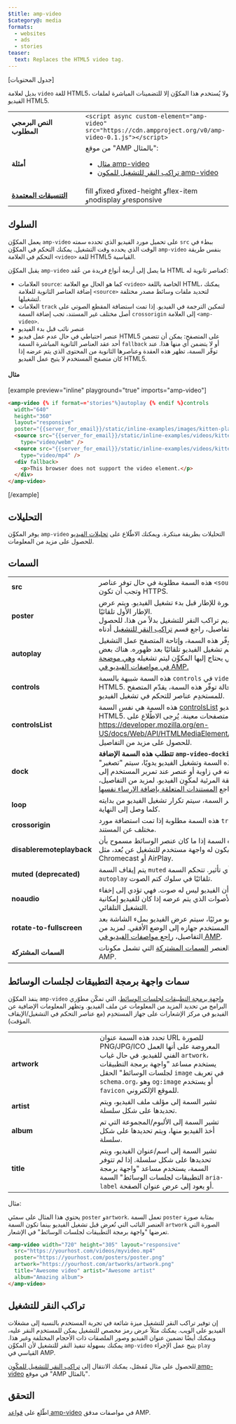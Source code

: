 ```yaml
---
$title: amp-video
$category@: media
formats:
  - websites
  - ads
  - stories
teaser:
  text: Replaces the HTML5 video tag.
---
```




<!--
       Copyright 2016 The AMP HTML Authors. All Rights Reserved.

       Licensed under the Apache License, Version 2.0 (the "License");
     you may not use this file except in compliance with the License.
     You may obtain a copy of the License at

     http://www.apache.org/licenses/LICENSE-2.0

     Unless required by applicable law or agreed to in writing, software
     distributed under the License is distributed on an "AS-IS" BASIS,
     WITHOUT WARRANTIES OR CONDITIONS OF ANY KIND, either express or implied.
     See the License for the specific language governing permissions and
     limitations under the License.
-->



[جدول المحتويات]

بديل لعلامة `video` للغة HTML5، ولا يُستخدم هذا المكوِّن إلا للتضمينات المباشرة لملفات الفيديو HTML5.

<table>
  <tr>
    <td width="40%"><strong>النص البرمجي المطلوب</strong></td>
    <td><code>&lt;script async custom-element="amp-video" src="https://cdn.ampproject.org/v0/amp-video-0.1.js"&gt;&lt;/script&gt;</code></td>
  </tr>
  <tr>
    <td width="40%"><strong>أمثلة</strong></td>
    <td>من موقع "AMP بالمثال":<ul>
      <li><a href="https://ampbyexample.com/components/amp-video/">مثال amp-video</a></li>
      <li><a href="https://ampbyexample.com/advanced/click-to-play_overlay_for_amp-video/">تراكب النقر للتشغيل للمكون amp-video</a></li></ul></td>
    </tr>
    <tr>
      <td class="col-fourty"><strong><a href="../../../documentation/guides-and-tutorials/develop/style_and_layout/control_layout.md">التنسيقات المعتمدة</a></strong></td>
      <td>fill وfixed وfixed-height وflex-item وnodisplay وresponsive</td>
    </tr>
  </table>

## السلوك

يعمل المكوِّن `amp-video` على تحميل مورد الفيديو الذي تحدده سمته `src` ببطء في الوقت الذي يحدده وقت التشغيل. يمكنك التحكم في المكوِّن `amp-video` بنفس طريقة التحكم في العلامة `<video>` للغة HTML5 القياسية.

يقبل المكوِّن `amp-video` ما يصل إلى أربعة أنواع فريدة من عُقد HTML كعناصر ثانوية له:

* العلامات `source`: كما هو الحال مع العلامة `<video>` الخاصة باللغة HTML، يمكنك إضافة العناصر الثانوية للعلامة `<source>` لتحديد ملفات وسائط مصدر مختلفة لتشغيلها.
* العلامات `track` لتمكين الترجمة في الفيديو. إذا تمت استضافة المقطع الصوتي على أصل مختلف غير المستند، تجب إضافة السمة `crossorigin` إلى العلامة `<amp-video>`.
* عنصر نائب قبل بدء الفيديو
* عنصر احتياطي في حال عدم عمل فيديو HTML5 على المتصفح: يمكن أن تتضمن أحد عقد العناصر الثانوية المباشرة السمة `fallback` أو لا يتضمن أي منها هذا. عند توفّر السمة، تظهر هذه العقدة وعناصرها الثانوية من المحتوى الذي يتم عرضه إذا كان متصفح المستخدم لا يتيح عمل الفيديو HTML5.

#### مثال

[example preview="inline" playground="true" imports="amp-video"]
```html
<amp-video {% if format=='stories'%}autoplay {% endif %}controls
  width="640"
  height="360"
  layout="responsive"
  poster="{{server_for_email}}/static/inline-examples/images/kitten-playing.png">
  <source src="{{server_for_email}}/static/inline-examples/videos/kitten-playing.webm"
    type="video/webm" />
  <source src="{{server_for_email}}/static/inline-examples/videos/kitten-playing.mp4"
    type="video/mp4" />
  <div fallback>
    <p>This browser does not support the video element.</p>
  </div>
</amp-video>
```
[/example]

## التحليلات

يوفر المكوِّن `amp-video` التحليلات بطريقة مبتكرة. ويمكنك الاطّلاع على [تحليلات الفيديو](https://github.com/ampproject/amphtml/blob/master/extensions/amp-analytics/amp-video-analytics.md) للحصول على مزيد من المعلومات.

## السمات

<table>
  <tr>
    <td width="40%"><strong>src</strong></td>
    <td>هذه السمة مطلوبة في حال توفر عناصر <code>&lt;source&gt;</code> الثانوية. وتجب أن تكون HTTPS.</td>
  </tr>
  <tr>
    <td width="40%"><strong>poster</strong></td>
    <td>يتم عرض صورة للإطار قبل بدء تشغيل الفيديو. ويتم عرض الإطار الأول تلقائيًا.
      <br>
      أو يمكنك تقديم تراكب النقر للتشغيل بدلاً من هذا. للحصول على التفاصيل، راجع قسم <a href="#click-to-play-overlay">تراكب النقر للتشغيل</a> أدناه.</td>
  </tr>
  <tr>
    <td width="40%"><strong>autoplay</strong></td>
    <td>في حال توفّر هذه السمة، وإتاحة المتصفح عمل التشغيل التلقائي، سيتم تشغيل الفيديو تلقائيًا بعد ظهوره. هناك بعض الشروط التي يحتاج إليها المكوِّن ليتم تشغيله <a href="https://github.com/ampproject/amphtml/blob/master/spec/amp-video-interface.md#autoplay">وهي موضحة في مواصفات الفيديو في AMP.</a></td>
  </tr>
  <tr>
    <td width="40%"><strong>controls</strong></td>
    <td>هذه السمة شبيهة بالسمة <code>controls</code> في <code>video</code> للغة HTML5. في حالة توفّر هذه السمة، يقدّم المتصفح للمستخدِم عناصر للتحكم في تشغيل الفيديو.</td>
  </tr>
  <tr>
    <td width="40%"><strong>controlsList</strong></td>
    <td>هذه السمة هي نفس السمة <a href="https://developer.mozilla.org/en-US/docs/Web/API/HTMLMediaElement/controlsList">controlsList</a> لعنصر الفيديو HTML5. ولا تتيحها إلا متصفحات معينة. يُرجى الاطّلاع على <a href="https://developer.mozilla.org/en-US/docs/Web/API/HTMLMediaElement/controlsList">https://developer.mozilla.org/en-US/docs/Web/API/HTMLMediaElement/controlsList</a> للحصول على مزيد من التفاصيل.</td>
  </tr>
  <tr>
    <td width="40%"><strong>dock</strong></td>
    <td><strong>تتطلب هذه السمة الإضافة <code>amp-video-docking</code>.</strong> في حال توفّر هذه السمة وتشغيل الفيديو يدويًا، سيتم "تصغير" الفيديو وتثبيته في زاوية أو عنصر عند تمرير المستخدم إلى خارج المنطقة المرئية لمكّوِن الفيديو.
      لمزيد من التفاصيل، راجع <a href="amp-video-docking.md">المستندات المتعلقة بإضافة الإرساء نفسها</a>.</td>
  </tr>
  <tr>
    <td width="40%"><strong>loop</strong></td>
    <td>في حال توفّر السمة، سيتم تكرار تشغيل الفيديو من بدايته كلما وصل إلى النهاية.</td>
  </tr>
  <tr>
    <td width="40%"><strong>crossorigin</strong></td>
    <td>هذه السمة مطلوبة إذا تمت استضافة مورد <code>track</code> على أصل مختلف عن المستند.</td>
  </tr>
  <tr>
    <td width="40%"><strong>disableremoteplayback</strong></td>
    <td>تحدد هذه السمة إذا ما كان عنصر الوسائط مسموح بأن يكون له واجهة مستخدم للتشغيل عن بُعد، مثل Chromecast أو AirPlay.</td>
  </tr>
  <tr>
    <td width="40%"><strong>muted (deprecated)</strong></td>
    <td>يتم إيقاف السمة <code>muted</code> ولن يعد لها أي تأثير. تتحكم السمة <code>autoplay</code> تلقائيًا في سلوك كتم الصوت.</td>
  </tr>
  <tr>
    <td width="40%"><strong>noaudio</strong></td>
    <td>توضح السمة أن الفيديو ليس له صوت. فهي تؤدي إلى إخفاء رمز معادلة الأصوات الذي يتم عرضه إذا كان للفيديو إمكانية التشغيل التلقائي.</td>
  </tr>
  <tr>
    <td width="40%"><strong>rotate-to-fullscreen</strong></td>
    <td>إذا كان الفيديو مرئيًا، سيتم عرض الفيديو بملء الشاشة بعد تدوير المستخدم جهازه إلى الوضع الأفقي. لمزيد من التفاصيل، <a href="https://github.com/ampproject/amphtml/blob/master/spec/amp-video-interface.md#rotate-to-fullscreen">راجع مواصفات الفيديو في AMP</a>.</td>
  </tr>
  <tr>
    <td width="40%"><strong>السمات المشتركة</strong></td>
    <td>يتضمن هذا العنصر <a href="../../../documentation/guides-and-tutorials/learn/common_attributes.md">السمات المشتركة</a> التي تشمل مكونات AMP.</td>
  </tr>
</table>


## سمات واجهة برمجة التطبيقات لجلسات الوسائط

ينفذ المكوِّن `amp-video` [واجهة برمجة التطبيقات لجلسات الوسائط](https://developers.google.com/web/updates/2017/02/media-session)، التي تمكّن مطوّري البرامج من تحديد المزيد من المعلومات عن ملف الفيديو. وتظهر المعلومات الإضافية عن الفيديو في مركز الإشعارات على جهاز المستخدِم (مع عناصر التحكم في التشغيل/الإيقاف المؤقت).

<table>
  <tr>
    <td width="40%"><strong>artwork</strong></td>
    <td>تحدد هذه السمة عنوان URL للصورة PNG/JPG/ICO المعروضة على أنها العمل الفني للفيديو. في حال غياب <code>artwork</code>، يستخدم مساعد "واجهة برمجة التطبيقات لجلسات الوسائط" الحقل <code>image</code> في تعريف <code>schema.org</code>، وهو <code>og:image</code> أو يستخدم <code>favicon</code> للموقع الإلكتروني.</td>
  </tr>
  <tr>
    <td width="40%"><strong>artist</strong></td>
    <td>تشير السمة إلى مؤلف ملف الفيديو، ويتم تحديدها على شكل سلسلة.</td>
  </tr>
  <tr>
    <td width="40%"><strong>album</strong></td>
    <td>تشير السمة إلى الألبوم/المجموعة التي تم أخذ الفيديو منها، ويتم تحديدها على شكل سلسلة.</td>
  </tr>
  <tr>
    <td width="40%"><strong>title</strong></td>
    <td>تشير السمة إلى اسم/عنوان الفيديو، ويتم تحديدها على شكل سلسلة. إذا لم تتوفر السمة، يستخدم مساعد "واجهة برمجة التطبيقات لجلسات الوسائط" السمة <code>aria-label</code> أو يعود إلى عرض عنوان الصفحة.</td>
  </tr>
</table>


مثال:

يحتوي هذا المثال على سمتَي `poster` و`artwork`. تعمل السمة `poster` بمثابة صورة العنصر النائب التي تُعرض قبل تشغيل الفيديو بينما تكون السمة `artwork` الصورة التي تعرضها "واجهة برمجة التطبيقات لجلسات الوسائط" في الإشعار.

```html
<amp-video width="720" height="305" layout="responsive"
  src="https://yourhost.com/videos/myvideo.mp4"
  poster="https://yourhost.com/posters/poster.png"
  artwork="https://yourhost.com/artworks/artwork.png"
  title="Awesome video" artist="Awesome artist"
  album="Amazing album">
</amp-video>
```

## تراكب النقر للتشغيل

إن توفير تراكب النقر للتشغيل ميزة شائعة في تجربة المستخدم بالنسبة إلى مشغلات الفيديو على الويب.  يمكنك مثلاً عرض رمز مخصص للتشغيل يمكن للمستخدِم النقر عليه، ويمكنك أيضًا تضمين عنوان الفيديو وصور الملصقات ذات الأحجام المختلفة وغير هذا.  يمكنك بسهولة تنفيذ النقر للتشغيل لأن المكوِّن `amp-video` يتيح عمل الإجراء `play` القياسي في AMP.

للحصول على مثال مُفصّل، يمكنك الانتقال إلى [تراكب النقر للتشغيل للمكّوِن amp-video](https://ampbyexample.com/advanced/click-to-play_overlay_for_amp-video/) في موقع "AMP بالمثال".

## التحقق

اطّلع على [قواعد amp-video](https://github.com/ampproject/amphtml/blob/master/validator/validator-main.protoascii) في مواصفات مدقق AMP.
